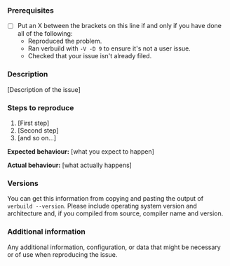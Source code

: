<!--

Have you read the Code of Conduct?  By filling in an issue, you are expected
to comply with it, including treating everyone with respect:
https://github.com/Asmodai/verbuild/blob/master/CODE_OF_CONDUCT.md

Do you want to ask a question?  Are you looking for support?
If so, then please do NOT create an issue, email the author!

-->

### Prerequisites

* [ ] Put an X between the brackets on this line if and only if you have
      done all of the following:
    * Reproduced the problem.
    * Ran verbuild with `-V -D 9` to ensure it's not a user issue.
    * Checked that your issue isn't already filed.

### Description

[Description of the issue]

### Steps to reproduce

1. [First step]
2. [Second step]
3. [and so on...]

**Expected behaviour:** [what you expect to happen]

**Actual behaviour:** [what actually happens]

### Versions

You can get this information from copying and pasting the output of
`verbuild --version`.  Please include operating system version and
architecture and, if you compiled from source, compiler name and
version.

### Additional information

Any additional information, configuration, or data that might be
necessary or of use when reproducing the issue.

